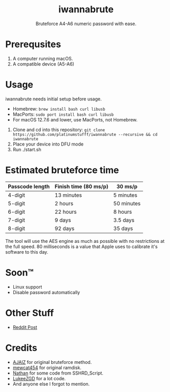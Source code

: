 <h1 align="center">iwannabrute</h1>
<p align="center">
Bruteforce A4-A6 numeric password with ease.
</p>

# Prerequsites

1. A computer running macOS.
2. A compatible device (A5-A6)

# Usage
iwannabrute needs initial setup before usage.
 - Homebrew: `brew install bash curl libusb`
 - MacPorts: `sudo port install bash curl libusb`
 - For macOS 12.7.6 and lower, use MacPorts, not Homebrew.
 
1. Clone and cd into this repository: `git clone https://github.com/platinumstufff/iwannabrute --recursive && cd iwannabrute`
2. Place your device into DFU mode
3. Run ./start.sh

# Estimated bruteforce time

| Passcode length | Finish time (80 ms/p) | 30 ms/p |
| ------------ | ------------ | ------------ |
4-digit |13 minutes |5 minutes
5-digit |2 hours |50 minutes
6-digit |22 hours |8 hours
7-digit |9 days |3.5 days
8-digit |92 days |35 days

The tool will use the AES engine as much as possible with no restrictions at the full speed. 80 milliseconds is a value that Apple uses to calibrate it's software to this day.


# Soon™

- Linux support
- Disable password automatically

# Other Stuff

- [Reddit Post](https://www.reddit.com/r/setupapp/comments/1jn09d5/release_iwannabrute_bruteforce_a5a6_with_ease/)

# Credits
- [AJAIZ](https://github.com/AsyJAIZ) for original bruteforce method.
- [mewcat454](https://www.reddit.com/u/meowcat454) for original ramdisk.
- [Nathan](https://github.com/verygenericname) for some code from SSHRD_Script.
- [LukeeZGD](https://github.com/LukeZGD) for a lot code.
- And anyone else I forgot to mention.
